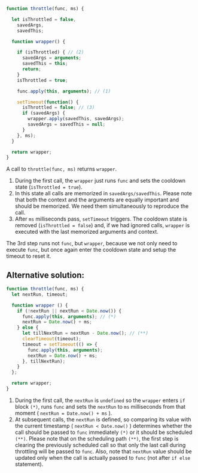 ```js demo
function throttle(func, ms) {

  let isThrottled = false,
    savedArgs,
    savedThis;

  function wrapper() {

    if (isThrottled) { // (2)
      savedArgs = arguments;
      savedThis = this;
      return;
    }
    isThrottled = true;

    func.apply(this, arguments); // (1)

    setTimeout(function() {
      isThrottled = false; // (3)
      if (savedArgs) {
        wrapper.apply(savedThis, savedArgs);
        savedArgs = savedThis = null;
      }
    }, ms);
  }

  return wrapper;
}
```

A call to `throttle(func, ms)` returns `wrapper`.

1. During the first call, the `wrapper` just runs `func` and sets the cooldown state (`isThrottled = true`).
2. In this state all calls are memorized in `savedArgs/savedThis`. Please note that both the context and the arguments are equally important and should be memorized. We need them simultaneously to reproduce the call.
3. After `ms` milliseconds pass, `setTimeout` triggers. The cooldown state is removed (`isThrottled = false`) and, if we had ignored calls, `wrapper` is executed with the last memorized arguments and context.

The 3rd step runs not `func`, but `wrapper`, because we not only need to execute `func`, but once again enter the cooldown state and setup the timeout to reset it.

## Alternative solution:

```javascript
function throttle(func, ms) {
  let nextRun, timeout;

  function wrapper () {
    if (!nextRun || nextRun < Date.now()) {
      func.apply(this, arguments); // (*)
      nextRun = Date.now() + ms;
    } else {
      let tillNextRun = nextRun - Date.now(); // (**)
      clearTimeout(timeout); 
      timeout = setTimeout(() => { 
        func.apply(this, arguments);
        nextRun = Date.now() + ms;
      }, tillNextRun);
    }
  };

  return wrapper;
}
```

1. During the first call, the `nextRun` is `undefined` so the `wrapper` enters `if` block `(*)`, runs `func` and sets the `nextRun` to `ms` milliseconds from that moment ( `nextRun = Date.now() + ms` ).
2. At subsequent calls, the `nextRun` is defined, so comparing its value with the current timestamp ( `nextRun < Date.now()` ) determines whether the call should be passed to `func` immediately `(*)` or it should be scheduled `(**)`. Please note that on the scheduling path `(**)`, the first step is clearing the previously scheduled call so that only the last call during throttling will be passed to `func`. Also, note that `nextRun` value should be updated only when the call is actually passed to `func` (not after `if else` statement).
